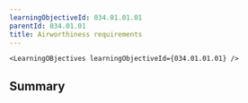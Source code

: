 ```yaml
---
learningObjectiveId: 034.01.01.01
parentId: 034.01.01
title: Airworthiness requirements
---
```


```tsx eval
<LearningOBjectives learningObjectiveId={034.01.01.01} />
```

## Summary
